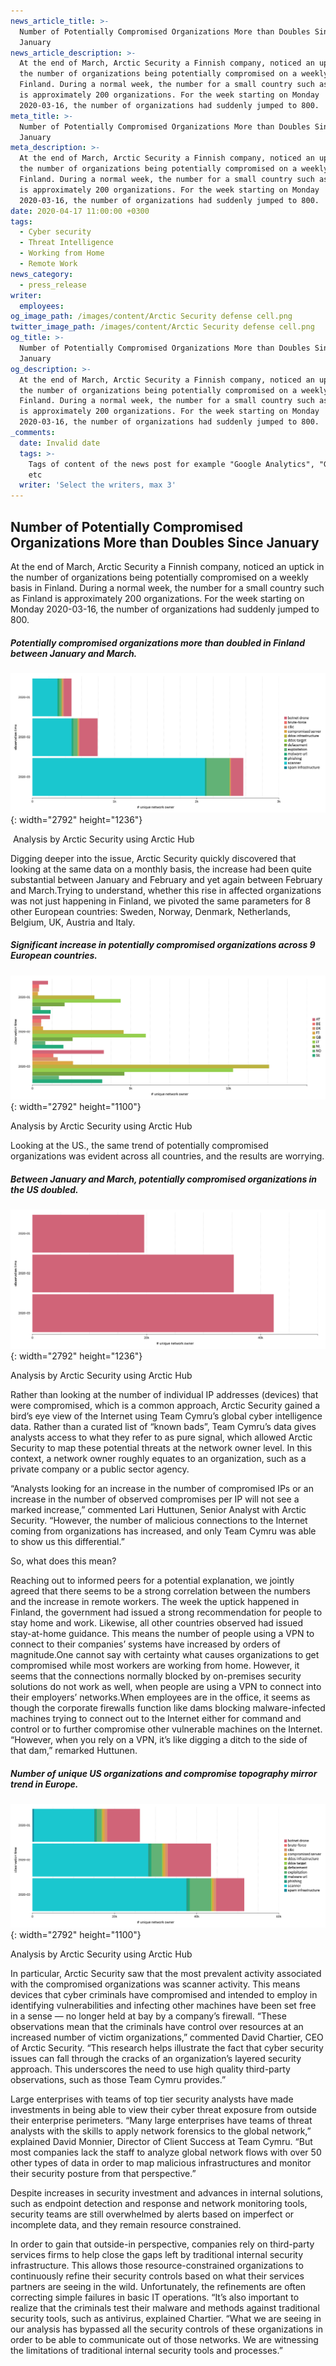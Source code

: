 ```yaml
---
news_article_title: >-
  Number of Potentially Compromised Organizations More than Doubles Since
  January
news_article_description: >-
  At the end of March, Arctic Security a Finnish company, noticed an uptick in
  the number of organizations being potentially compromised on a weekly basis in
  Finland. During a normal week, the number for a small country such as Finland
  is approximately 200 organizations. For the week starting on Monday
  2020-03-16, the number of organizations had suddenly jumped to 800.
meta_title: >-
  Number of Potentially Compromised Organizations More than Doubles Since
  January
meta_description: >-
  At the end of March, Arctic Security a Finnish company, noticed an uptick in
  the number of organizations being potentially compromised on a weekly basis in
  Finland. During a normal week, the number for a small country such as Finland
  is approximately 200 organizations. For the week starting on Monday
  2020-03-16, the number of organizations had suddenly jumped to 800.
date: 2020-04-17 11:00:00 +0300
tags:
  - Cyber security
  - Threat Intelligence
  - Working from Home
  - Remote Work
news_category:
  - press_release
writer:
  employees:
og_image_path: /images/content/Arctic Security defense cell.png
twitter_image_path: /images/content/Arctic Security defense cell.png
og_title: >-
  Number of Potentially Compromised Organizations More than Doubles Since
  January
og_description: >-
  At the end of March, Arctic Security a Finnish company, noticed an uptick in
  the number of organizations being potentially compromised on a weekly basis in
  Finland. During a normal week, the number for a small country such as Finland
  is approximately 200 organizations. For the week starting on Monday
  2020-03-16, the number of organizations had suddenly jumped to 800.
_comments:
  date: Invalid date
  tags: >-
    Tags of content of the news post for example "Google Analytics", "GitHub"
    etc
  writer: 'Select the writers, max 3'
---
```


## **Number of Potentially Compromised Organizations More than Doubles Since January**

At the end of March, Arctic Security a Finnish company, noticed an uptick in the number of organizations being potentially compromised on a weekly basis in Finland. During a normal week, the number for a small country such as Finland is approximately 200 organizations. For the week starting on Monday 2020-03-16, the number of organizations had suddenly jumped to 800.

##### **Potentially compromised organizations more than doubled in Finland between January and March.**

![](/images/content/image1.png){: width="2792" height="1236"}

&nbsp;Analysis by Arctic Security using Arctic Hub

Digging deeper into the issue, Arctic Security quickly discovered that looking at the same data on a monthly basis, the increase had been quite substantial between January and February and yet again between February and March.Trying to understand, whether this rise in affected organizations was not just happening in Finland, we pivoted the same parameters for 8 other European countries: Sweden, Norway, Denmark, Netherlands, Belgium, UK, Austria and Italy.&nbsp;

##### **Significant increase in potentially compromised organizations across 9 European countries.**

![](/images/content/image2.png){: width="2792" height="1100"}

Analysis by Arctic Security using Arctic Hub

Looking at the US., the same trend of potentially compromised organizations was evident across all countries, and the results are worrying.

##### **Between January and March, potentially compromised organizations in the US doubled.**

![](/images/content/image3.png){: width="2792" height="1236"}

Analysis by Arctic Security using Arctic Hub

Rather than looking at the number of individual IP addresses (devices) that were compromised, which is a common approach, Arctic Security gained a bird’s eye view of the Internet using Team Cymru’s global cyber intelligence data. Rather than a curated list of “known bads”, Team Cymru’s data gives analysts access to what they refer to as pure signal, which allowed Arctic Security to map these potential threats at the network owner level. In this context, a network owner roughly equates to an organization, such as a private company or a public sector agency.

“Analysts looking for an increase in the number of compromised IPs or an increase in the number of observed compromises per IP will not see a marked increase,” commented Lari Huttunen, Senior Analyst with Arctic Security. “However, the number of malicious connections to the Internet coming from organizations has increased, and only Team Cymru was able to show us this differential.”

So, what does this mean?

Reaching out to informed peers for a potential explanation, we jointly agreed that there seems to be a strong correlation between the numbers and the increase in remote workers. The week the uptick happened in Finland, the government had issued a strong recommendation for people to stay home and work. Likewise, all other countries observed had issued stay-at-home guidance. This means the number of people using a VPN to connect to their companies’ systems have increased by orders of magnitude.One cannot say with certainty what causes organizations to get compromised while most workers are working from home. However, it seems that the connections normally blocked by on-premises security solutions do not work as well, when people are using a VPN to connect into their employers’ networks.When employees are in the office, it seems as though the corporate firewalls function like dams blocking malware-infected machines trying to connect out to the Internet either for command and control or to further compromise other vulnerable machines on the Internet. “However, when you rely on a VPN, it’s like digging a ditch to the side of that dam,” remarked Huttunen.&nbsp;

##### **Number of unique US organizations and compromise topography mirror trend in Europe.**

![](/images/content/image4.png){: width="2792" height="1100"}

Analysis by Arctic Security using Arctic Hub

In particular, Arctic Security saw that the most prevalent activity associated with the compromised organizations was scanner activity. This means devices that cyber criminals have compromised and intended to employ in identifying vulnerabilities and infecting other machines have been set free in a sense — no longer held at bay by a company’s firewall. “These observations mean that the criminals have control over resources at an increased number of victim organizations,” commented David Chartier, CEO of Arctic Security. “This research helps illustrate the fact that cyber security issues can fall through the cracks of an organization’s layered security approach. This underscores the need to use high quality third-party observations, such as those Team Cymru provides.”

Large enterprises with teams of top tier security analysts have made investments in being able to view their cyber threat exposure from outside their enterprise perimeters. “Many large enterprises have teams of threat analysts with the skills to apply network forensics to the global network,” explained David Monnier, Director of Client Success at Team Cymru. “But most companies lack the staff to analyze global network flows with over 50 other types of data in order to map malicious infrastructures and monitor their security posture from that perspective.”

Despite increases in security investment and advances in internal solutions, such as endpoint detection and response and network monitoring tools, security teams are still overwhelmed by alerts based on imperfect or incomplete data, and they remain resource constrained.

In order to gain that outside-in perspective, companies rely on third-party services firms to help close the gaps left by traditional internal security infrastructure. This allows those resource-constrained organizations to continuously refine their security controls based on what their services partners are seeing in the wild. Unfortunately, the refinements are often correcting simple failures in basic IT operations. “It’s also important to realize that the criminals test their malware and methods against traditional security tools, such as antivirus, explained Chartier. “What we are seeing in our analysis has bypassed all the security controls of these organizations in order to be able to communicate out of those networks. We are witnessing the limitations of traditional internal security tools and processes.”

&nbsp;